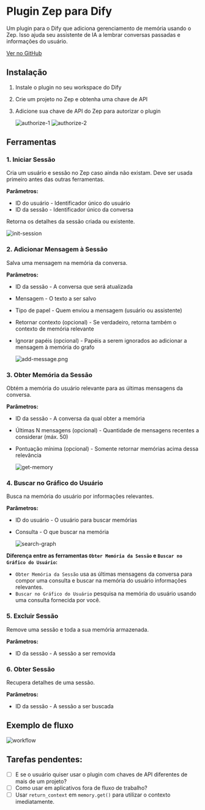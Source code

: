 # Plugin Zep para Dify

Um plugin para o Dify que adiciona gerenciamento de memória usando o Zep. Isso ajuda seu assistente de IA a lembrar conversas passadas e informações do usuário.

[Ver no GitHub](https://github.com/obadakhalili/dify-zep-plugin)

## Instalação

1. Instale o plugin no seu workspace do Dify
2. Crie um projeto no Zep e obtenha uma chave de API
3. Adicione sua chave de API do Zep para autorizar o plugin

   ![authorize-1](_assets/authorize-1.png)
   ![authorize-2](_assets/authorize-2.png)

## Ferramentas

### 1. Iniciar Sessão

Cria um usuário e sessão no Zep caso ainda não existam. Deve ser usada primeiro antes das outras ferramentas.

**Parâmetros:**

- ID do usuário - Identificador único do usuário
- ID da sessão - Identificador único da conversa

Retorna os detalhes da sessão criada ou existente.

  ![init-session](_assets/init-session.png)

### 2. Adicionar Mensagem à Sessão

Salva uma mensagem na memória da conversa.

**Parâmetros:**

- ID da sessão - A conversa que será atualizada
- Mensagem - O texto a ser salvo
- Tipo de papel - Quem enviou a mensagem (usuário ou assistente)
- Retornar contexto (opcional) - Se verdadeiro, retorna também o contexto de memória relevante
- Ignorar papéis (opcional) - Papéis a serem ignorados ao adicionar a mensagem à memória do grafo

  ![add-message.png](_assets/add-message.png)

### 3. Obter Memória da Sessão

Obtém a memória do usuário relevante para as últimas mensagens da conversa.

**Parâmetros:**

- ID da sessão - A conversa da qual obter a memória
- Últimas N mensagens (opcional) - Quantidade de mensagens recentes a considerar (máx. 50)
- Pontuação mínima (opcional) - Somente retornar memórias acima dessa relevância

  ![get-memory](_assets/get-memory.png)

### 4. Buscar no Gráfico do Usuário

Busca na memória do usuário por informações relevantes.

**Parâmetros:**

- ID do usuário - O usuário para buscar memórias
- Consulta - O que buscar na memória

  ![search-graph](_assets/search-graph.png)

**Diferença entre as ferramentas `Obter Memória da Sessão` e `Buscar no Gráfico do Usuário`:**

- `Obter Memória da Sessão` usa as últimas mensagens da conversa para compor uma consulta e buscar na memória do usuário informações relevantes.
- `Buscar no Gráfico do Usuário` pesquisa na memória do usuário usando uma consulta fornecida por você.

### 5. Excluir Sessão

Remove uma sessão e toda a sua memória armazenada.

**Parâmetros:**

- ID da sessão - A sessão a ser removida

### 6. Obter Sessão

Recupera detalhes de uma sessão.

**Parâmetros:**

- ID da sessão - A sessão a ser buscada

## Exemplo de fluxo

![workflow](_assets/workflow.png)

## Tarefas pendentes:

- [ ] E se o usuário quiser usar o plugin com chaves de API diferentes de mais de um projeto?
- [ ] Como usar em aplicativos fora de fluxo de trabalho?
- [ ] Usar `return_context` em `memory.get()` para utilizar o contexto imediatamente.
